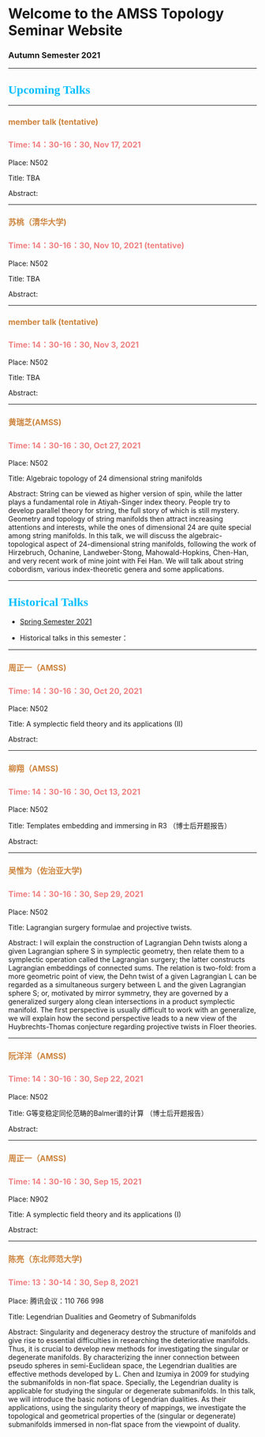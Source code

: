 # Welcome to the AMSS Topology Seminar Website 

### Autumn Semester 2021

-------------------------------------------------------------------------------------------


## <font color=DeepSkyBlue size=5 face="黑体">Upcoming Talks</font>

-------------------------------------------------------------------------------------------



### <font color=Peru size=3> member talk (tentative)</font>

### <font color=LightCoral size=3>Time: 14：30-16：30, Nov 17, 2021 </font>

Place: N502

Title: TBA

Abstract: 

-------------------------------------------------------------------------------------------


### <font color=Peru size=3> 苏桃（清华大学)</font>

### <font color=LightCoral size=3>Time: 14：30-16：30, Nov 10, 2021 (tentative)</font>

Place: N502

Title: TBA

Abstract: 

-------------------------------------------------------------------------------------------



### <font color=Peru size=3> member talk (tentative)</font>

### <font color=LightCoral size=3>Time: 14：30-16：30, Nov 3, 2021 </font>

Place: N502

Title: TBA

Abstract: 

-------------------------------------------------------------------------------------------


### <font color=Peru size=3> 黄瑞芝(AMSS)</font>

### <font color=LightCoral size=3>Time: 14：30-16：30, Oct 27, 2021 </font>

Place: N502

Title: Algebraic topology of 24 dimensional string manifolds

Abstract: String can be viewed as higher version of spin, while the latter plays a fundamental role in Atiyah-Singer index theory. People try to develop parallel theory for string, the full story of which is still mystery. Geometry and topology of string manifolds then attract increasing attentions and interests, while the ones of dimensional $24$ are quite special among string manifolds. 
In this talk, we will discuss the algebraic-topological aspect of 24-dimensional string manifolds, following the work of Hirzebruch, Ochanine, Landweber-Stong, Mahowald-Hopkins, Chen-Han, and very recent work of mine joint with Fei Han. We will talk about string cobordism, various index-theoretic genera and some applications.

-------------------------------------------------------------------------------------------


## <font color=DeepSkyBlue size=5 face="黑体">Historical Talks</font>

-	[Spring Semester 2021](https://hrzsea.github.io/AMSS-Topology-Seminar-2021Spring/) 

-	Historical talks in this semester：

-------------------------------------------------------------------------------------------


### <font color=Peru size=3> 周正一（AMSS)</font>

### <font color=LightCoral size=3>Time: 14：30-16：30, Oct 20, 2021</font>

Place: N502

Title: A symplectic field theory and its applications (II)

Abstract: 


-------------------------------------------------------------------------------------------


### <font color=Peru size=3> 柳翔（AMSS)</font>

### <font color=LightCoral size=3>Time: 14：30-16：30, Oct 13, 2021</font>

Place: N502

Title: Templates embedding and immersing in R3 （博士后开题报告）

Abstract: 

-------------------------------------------------------------------------------------------

### <font color=Peru size=3> 吴惟为（佐治亚大学)</font>

### <font color=LightCoral size=3>Time: 14：30-16：30, Sep 29, 2021</font>

Place: N502

Title: Lagrangian surgery formulae and projective twists.

Abstract: I will explain the construction of Lagrangian Dehn twists along a given Lagrangian sphere S in symplectic geometry, then relate them to a symplectic operation called the Lagrangian surgery; the latter constructs Lagrangian embeddings of connected sums.  The relation is two-fold: from a more geometric point of view, the Dehn twist of a given Lagrangian L can be regarded as a simultaneous surgery between L and the given Lagrangian sphere S; or, motivated by mirror symmetry, they are governed by a generalized surgery along clean intersections in a product symplectic manifold.  The first perspective is usually difficult to work with an generalize, we will explain how the second perspective leads to a new view of the Huybrechts-Thomas conjecture regarding projective twists in Floer theories.

-------------------------------------------------------------------------------------------


### <font color=Peru size=3> 阮洋洋（AMSS)</font>

### <font color=LightCoral size=3>Time: 14：30-16：30, Sep 22, 2021</font>

Place: N502

Title: G等变稳定同伦范畴的Balmer谱的计算 （博士后开题报告）

Abstract: 

-------------------------------------------------------------------------------------------

### <font color=Peru size=3> 周正一（AMSS)</font>

### <font color=LightCoral size=3>Time: 14：30-16：30, Sep 15, 2021</font>

Place: N902

Title: A symplectic field theory and its applications (I)

Abstract: 


-------------------------------------------------------------------------------------------


### <font color=Peru size=3>陈亮（东北师范大学)</font>

### <font color=LightCoral size=3>Time: 13：30-14：30, Sep 8, 2021</font>

Place: 腾讯会议：110 766 998

Title: Legendrian Dualities and Geometry of Submanifolds

Abstract: Singularity and degeneracy destroy the structure of manifolds and give rise to essential difficulties in researching the deteriorative manifolds. Thus, it is crucial to develop new methods for investigating the singular or degenerate manifolds. By characterizing the inner connection between pseudo spheres in semi-Euclidean space, the Legendrian dualities are effective methods developed by L. Chen and Izumiya in 2009 for studying the submanifolds in non-flat space. Specially, the Legendrian duality is applicable for studying the singular or degenerate submanifolds. In this talk, we will introduce the basic notions of Legendrian dualities. As their applications, using the singularity theory of mappings, we investigate the topological and geometrical properties of the (singular or degenerate) submanifolds immersed in non-flat space from the viewpoint of duality.
